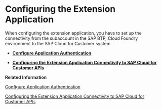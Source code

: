 <!-- loioaca704037942472f8e69a75e0a5f00a5 -->

# Configuring the Extension Application

When configuring the extension application, you have to set up the connectivity from the subaccount in the SAP BTP, Cloud Foundry environment to the SAP Cloud for Customer system.

-   **[Configure Application Authentication](Configure_Application_Authentication_488c775.md "")**  

-   **[Configuring the Extension Application Connectivity to SAP Cloud for Customer APIs](Configuring_the_Extension_Application_Connectivity_to_SAP_Cloud_for_Customer_APIs_5e773f8.md "")**  


**Related Information**  


[Configure Application Authentication](Configure_Application_Authentication_488c775.md "")

[Configuring the Extension Application Connectivity to SAP Cloud for Customer APIs](Configuring_the_Extension_Application_Connectivity_to_SAP_Cloud_for_Customer_APIs_5e773f8.md "")

